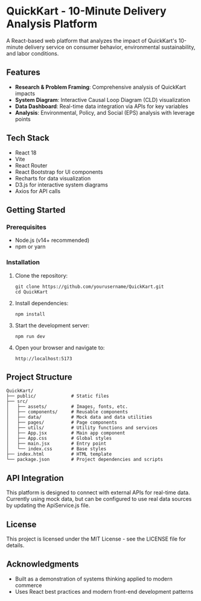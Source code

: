 # QuickKart - 10-Minute Delivery Analysis Platform

A React-based web platform that analyzes the impact of QuickKart's 10-minute delivery service on consumer behavior, environmental sustainability, and labor conditions.

## Features

- **Research & Problem Framing**: Comprehensive analysis of QuickKart impacts
- **System Diagram**: Interactive Causal Loop Diagram (CLD) visualization
- **Data Dashboard**: Real-time data integration via APIs for key variables
- **Analysis**: Environmental, Policy, and Social (EPS) analysis with leverage points

## Tech Stack

- React 18
- Vite
- React Router
- React Bootstrap for UI components
- Recharts for data visualization
- D3.js for interactive system diagrams
- Axios for API calls

## Getting Started

### Prerequisites

- Node.js (v14+ recommended)
- npm or yarn

### Installation

1. Clone the repository:
   ```
   git clone https://github.com/yourusername/QuickKart.git
   cd QuickKart
   ```

2. Install dependencies:
   ```
   npm install
   ```

3. Start the development server:
   ```
   npm run dev
   ```

4. Open your browser and navigate to:
   ```
   http://localhost:5173
   ```

## Project Structure

```
QuickKart/
├── public/             # Static files
├── src/
│   ├── assets/         # Images, fonts, etc.
│   ├── components/     # Reusable components
│   ├── data/           # Mock data and data utilities
│   ├── pages/          # Page components
│   ├── utils/          # Utility functions and services
│   ├── App.jsx         # Main app component
│   ├── App.css         # Global styles
│   ├── main.jsx        # Entry point
│   └── index.css       # Base styles
├── index.html          # HTML template
└── package.json        # Project dependencies and scripts
```

## API Integration

This platform is designed to connect with external APIs for real-time data. Currently using mock data, but can be configured to use real data sources by updating the ApiService.js file.

## License

This project is licensed under the MIT License - see the LICENSE file for details.

## Acknowledgments

- Built as a demonstration of systems thinking applied to modern commerce
- Uses React best practices and modern front-end development patterns
